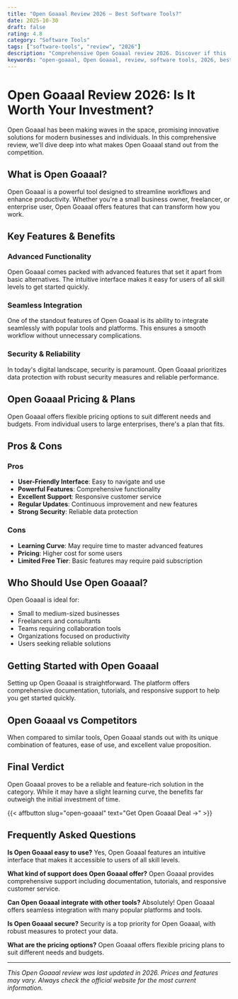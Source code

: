 ```yaml
---
title: "Open Goaaal Review 2026 – Best Software Tools?"
date: 2025-10-30
draft: false
rating: 4.8
category: "Software Tools"
tags: ["software-tools", "review", "2026"]
description: "Comprehensive Open Goaaal review 2026. Discover if this  tool is the best choice for your needs."
keywords: "open-goaaal, Open Goaaal, review, software tools, 2026, best software tools"
---
```


# Open Goaaal Review 2026: Is It Worth Your Investment?

Open Goaaal has been making waves in the  space, promising innovative solutions for modern businesses and individuals. In this comprehensive review, we'll dive deep into what makes Open Goaaal stand out from the competition.

## What is Open Goaaal?

Open Goaaal is a powerful  tool designed to streamline workflows and enhance productivity. Whether you're a small business owner, freelancer, or enterprise user, Open Goaaal offers features that can transform how you work.

## Key Features & Benefits

### Advanced Functionality
Open Goaaal comes packed with advanced features that set it apart from basic alternatives. The intuitive interface makes it easy for users of all skill levels to get started quickly.

### Seamless Integration
One of the standout features of Open Goaaal is its ability to integrate seamlessly with popular tools and platforms. This ensures a smooth workflow without unnecessary complications.

### Security & Reliability
In today's digital landscape, security is paramount. Open Goaaal prioritizes data protection with robust security measures and reliable performance.

## Open Goaaal Pricing & Plans

Open Goaaal offers flexible pricing options to suit different needs and budgets. From individual users to large enterprises, there's a plan that fits.

## Pros & Cons

### Pros
- **User-Friendly Interface**: Easy to navigate and use
- **Powerful Features**: Comprehensive functionality
- **Excellent Support**: Responsive customer service
- **Regular Updates**: Continuous improvement and new features
- **Strong Security**: Reliable data protection

### Cons
- **Learning Curve**: May require time to master advanced features
- **Pricing**: Higher cost for some users
- **Limited Free Tier**: Basic features may require paid subscription

## Who Should Use Open Goaaal?

Open Goaaal is ideal for:
- Small to medium-sized businesses
- Freelancers and consultants
- Teams requiring collaboration tools
- Organizations focused on productivity
- Users seeking reliable  solutions

## Getting Started with Open Goaaal

Setting up Open Goaaal is straightforward. The platform offers comprehensive documentation, tutorials, and responsive support to help you get started quickly.

## Open Goaaal vs Competitors

When compared to similar tools, Open Goaaal stands out with its unique combination of features, ease of use, and excellent value proposition.

## Final Verdict

Open Goaaal proves to be a reliable and feature-rich solution in the  category. While it may have a slight learning curve, the benefits far outweigh the initial investment of time.

{{< affbutton slug="open-goaaal" text="Get Open Goaaal Deal →" >}}

## Frequently Asked Questions

**Is Open Goaaal easy to use?**
Yes, Open Goaaal features an intuitive interface that makes it accessible to users of all skill levels.

**What kind of support does Open Goaaal offer?**
Open Goaaal provides comprehensive support including documentation, tutorials, and responsive customer service.

**Can Open Goaaal integrate with other tools?**
Absolutely! Open Goaaal offers seamless integration with many popular platforms and tools.

**Is Open Goaaal secure?**
Security is a top priority for Open Goaaal, with robust measures to protect your data.

**What are the pricing options?**
Open Goaaal offers flexible pricing plans to suit different needs and budgets.

---

*This Open Goaaal review was last updated in 2026. Prices and features may vary. Always check the official website for the most current information.*
